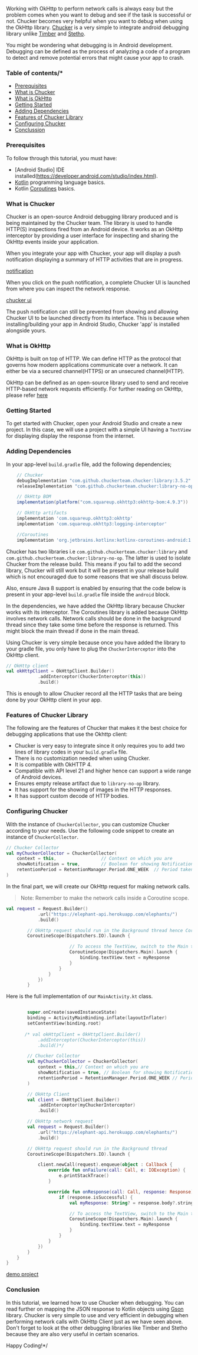 Working with OkHttp to perform network calls is always easy but the problem comes when you want to debug and see if the task is successful or not. Chucker becomes very helpful when you want to debug when using the OkHttp library. [Chucker](https://github.com/ChuckerTeam/chucker) is a very simple to integrate android debugging library unlike [Timber](https://www.section.io/engineering-education/planting-timber-logs-the-right-way/) and [Stetho](http://facebook.github.io/stetho/).

You might be wondering what debugging is in Android development. Debugging can be defined as the process of analyzing a code of a program to detect and remove potential errors that might cause your app to crash. 

 ### Table of contents/*
 - [Prerequisites](#prerequisites)
 - [What is Chucker](#what-is-chucker)
 - [What is OkHttp](#what-is-okhttp)
 - [Getting Started](#getting-started)
 - [Adding Dependencies](#adding-dependencies)
 - [Features of Chucker Library](#features-of-chucker-library)
 - [Configuring Chucker](#configuring-chucker)
 - [Conclussion](#conclussion)

 ### Prerequisites
  To follow through this tutorial, you must have:
- [Android Studio] IDE installed(https://developer.android.com/studio/index.html).
- [Kotlin](https://kotlinlang.org/) programming language basics. 
- Kotlin [Coroutines](https://developer.android.com/kotlin/coroutines) basics.

### What is Chucker
Chucker is an open-source Android debugging library produced and is being maintained by the Chucker team. The library is used to handle HTTP(S) inspections fired from an Android device. It works as an OkHttp interceptor by providing a user interface for inspecting and sharing the OkHttp events inside your application.

When you integrate your app with Chucker, your app will display a push notification displaying a summary of HTTP activities that are in progress. 

[notification](/engineering-education/debugging-with-chucker/chucker-notification.jpg)

When you click on the push notification, a complete Chucker UI is launched from where you can inspect the network response.
 
[chucker ui](/engineering-education/debugging-with-chucker/chucker-ui.png)

The push notification can still be prevented from showing and allowing Chucker UI to be launched directly from its interface. This is because when installing/building your app in Android Studio, Chucker 'app' is installed alongside yours.

### What is OkHttp
OkHttp is built on top of HTTP. We can define HTTP as the protocol that governs how modern applications communicate over a network. It can either be via a secured channel(HTTPS) or an unsecured channel(HTTP).

OkHttp can be defined as an open-source library used to send and receive HTTP-based network requests efficiently. For further reading on OkHttp, please refer [here](https://square.github.io/okhttp/)

### Getting Started

To get started with Chucker, open your Android Studio and create a new project. In this case, we will use a project with a simple UI having a `TextView` for displaying display the response from the internet.

### Adding Dependencies
In your app-level `build.gradle` file, add the following dependencies;

```gradle
    // Chucker
    debugImplementation "com.github.chuckerteam.chucker:library:3.5.2"
    releaseImplementation "com.github.chuckerteam.chucker:library-no-op:3.5.2"

    // OkHttp BOM
    implementation(platform("com.squareup.okhttp3:okhttp-bom:4.9.3"))

    // OkHttp artifacts
    implementation 'com.squareup.okhttp3:okhttp'
    implementation 'com.squareup.okhttp3:logging-interceptor'

    //Coroutines
    implementation 'org.jetbrains.kotlinx:kotlinx-coroutines-android:1.5.2'
```
Chucker has two libraries i.e `com.github.chuckerteam.chucker:library` and `com.github.chuckerteam.chucker:library-no-op`. The latter is used to isolate Chucker from the release build. This means if you fail to add the second library, Chucker will still work but it will be present in your release build which is not encouraged due to some reasons that we shall discuss below.

Also, ensure Java 8 support is enabled by ensuring that the code below is present in your app-level `build.gradle` file inside the `android` block.

In the dependencies, we have added the OkHttp library because Chucker works with its interceptor. The Coroutines library is added because OkHttp involves network calls. Network calls should be done in the background thread since they take some time before the response is returned. This might block the main thread if done in the main thread.

Using Chucker is very simple because once you have added the library to your gradle file, you only have to plug the `ChuckerInterceptor` into the OkHttp client.

```kotlin
// OkHttp client
val okHttpClient = OkHttpClient.Builder()
            .addInterceptor(ChuckerInterceptor(this))
            .build()
```

This is enough to allow Chucker record all the HTTP tasks that are being done by your OkHttp client in your app.

### Features of Chucker Library
The following are the features of Chucker that makes it the best choice for debugging applications that use the Okhttp client:

- Chucker is very easy to integrate since it only requires you to add two lines of library codes in your `build.gradle` file.
- There is no customization needed when using Chucker.
- It is compatible with OkHTTP 4.
- Compatible with API level 21 and higher hence can support a wide range of Android devices.
- Ensures empty release artifact due to `library-no-op` library.
- It has support for the showing of images in the HTTP responses. 
- It has support custom decode of HTTP bodies. 

### Configuring Chucker 
With the instance of `ChuckerCollector`, you can customize Chucker according to your needs.
Use the following code snippet to create an instance of `ChuckerCollector`.

```kotlin
// Chucker Collector
val myChuckerCollector = ChuckerCollector(
    context = this,                 // Context on which you are
    showNotification = true,        // Boolean for showing Notification, set to true to show and false otherwise
    retentionPeriod = RetentionManager.Period.ONE_WEEK  // Period taken to retain the collected data, can be an hour, day or week
)
```
In the final part, we will create our OkHttp request for making network calls. 

> Note: Remember to make the network calls inside a Coroutine scope.

```kotlin
val request = Request.Builder()
            .url("https://elephant-api.herokuapp.com/elephants/")
            .build()

        // OkHttp request should run in the Background thread hence Coroutines
        CoroutineScope(Dispatchers.IO).launch {

                        // To access the TextView, switch to the Main thread
                        CoroutineScope(Dispatchers.Main).launch {
                            binding.textView.text = myResponse
                        }
                    }
                }
            })
        }
```

Here is the full implementation of our `MainActivity.kt` class.

```kotlin

        super.onCreate(savedInstanceState)
        binding = ActivityMainBinding.inflate(layoutInflater)
        setContentView(binding.root)
        
       /* val okHttpClient = OkHttpClient.Builder()
            .addInterceptor(ChuckerInterceptor(this))
            .build()*/

        // Chucker Collector
        val myChuckerCollector = ChuckerCollector(
            context = this,// Context on which you are
            showNotification = true, // Boolean for showing Notification
            retentionPeriod = RetentionManager.Period.ONE_WEEK // Period taken to retain the collected data
        )

        // OkHttp Client
        val client = OkHttpClient.Builder()
            .addInterceptor(myChuckerInterceptor)
            .build()

        // OkHttp network request
        val request = Request.Builder()
            .url("https://elephant-api.herokuapp.com/elephants/")
            .build()

        // OkHttp request should run in the Background thread
        CoroutineScope(Dispatchers.IO).launch {

            client.newCall(request).enqueue(object : Callback {
                override fun onFailure(call: Call, e: IOException) {
                    e.printStackTrace()
                }

                override fun onResponse(call: Call, response: Response) {
                    if (response.isSuccessful) {
                        val myResponse: String? = response.body?.string()

                        // To access the TextView, switch to the Main thread
                        CoroutineScope(Dispatchers.Main).launch {
                            binding.textView.text = myResponse
                        }
                    }
                }
            })
        }
    }
}
```
[demo project](/engineering-education/debugging-with-chucker/chucker-demo.gif)

### Conclusion
In this tutorial, we learned how to use Chucker when debugging. You can read further on mapping the JSON response to Kotlin objects using [Gson](https://github.com/google/gson) library. Chucker is very simple to use and very efficient in debugging when performing network calls with OkHttp Client just as we have seen above. Don't forget to look at the other debugging libraries like Timber and Stetho because they are also very useful in certain scenarios.

Happy Coding!*/
